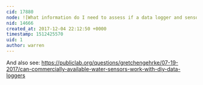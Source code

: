 ```yaml
---
cid: 17880
node: ![What information do I need to assess if a data logger and sensor will be compatible? ](../notes/gretchengehrke/07-19-2017/what-information-do-i-need-to-assess-if-a-data-logger-and-sensor-will-be-compatible)
nid: 14666
created_at: 2017-12-04 22:12:50 +0000
timestamp: 1512425570
uid: 1
author: warren
---
```


And also see: https://publiclab.org/questions/gretchengehrke/07-19-2017/can-commercially-available-water-sensors-work-with-diy-data-loggers
